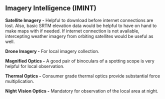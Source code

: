 ## Imagery Intelligence (IMINT)

**Satellite Imagery -** Helpful to download before internet connections are lost. Also, basic SRTM elevation
data would be helpful to have on hand to make maps with if needed. If internet connection is not available,
intercepting weather imagery from orbiting satellites would be useful as well.

**Drone Imagery -** For local imagery collection.

**Magnified Optics -** A good pair of binoculars of a spotting scope is very helpful for local observation.

**Thermal Optics -** Consumer grade thermal optics provide substantial force multiplication.

**Night Vision Optics -** Mandatory for observation of the local area at night.